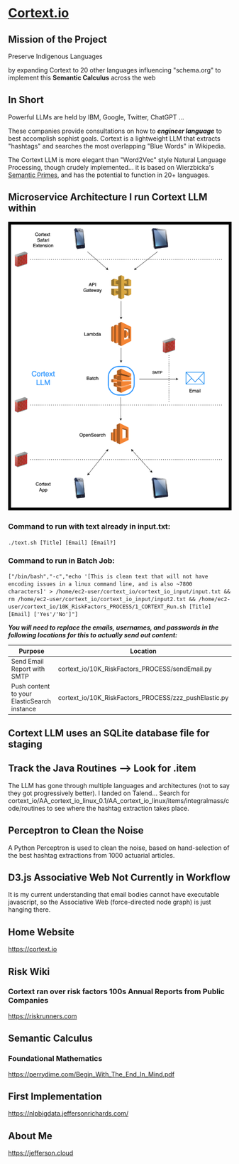# [Cortext.io](https://cortext.io)

## Mission of the Project
Preserve Indigenous Languages 

by
expanding Cortext to 20 other languages
influencing "schema.org" to implement this **Semantic Calculus** across the web

## In Short
Powerful LLMs are held by IBM, Google, Twitter, ChatGPT ...

These companies provide consultations on how to ***engineer language*** to best accomplish sophist goals.
Cortext is a lightweight LLM that extracts "hashtags" and searches the most overlapping "Blue Words" in Wikipedia.

The Cortext LLM is more elegant than "Word2Vec" style Natural Language Processing, though crudely implemented... it is based on Wierzbicka's [Semantic Primes](https://en.wikipedia.org/wiki/Natural_semantic_metalanguage), and has the potential to function in 20+ languages.



## Microservice Architecture I run Cortext LLM within

![Cortext_Arch_AWS_Services](Cortext_Arch_AWS_Services.png)



### Command to run with text already in input.txt:
`./text.sh [Title] [Email] [Email?]`

### Command to run in Batch Job:
`["/bin/bash","-c","echo '[This is clean text that will not have encoding issues in a linux command line, and is also ~7800 characters]' > /home/ec2-user/cortext_io/cortext_io_input/input.txt && rm /home/ec2-user/cortext_io/cortext_io_input/input2.txt && /home/ec2-user/cortext_io/10K_RiskFactors_PROCESS/1_CORTEXT_Run.sh [Title] [Email] ['Yes'/'No']"]`

***You will need to replace the emails, usernames, and passwords in the following locations for this to actually send out content:***




|     Purpose        |Location                         |
|----------------|-------------------------------|
|Send Email Report with SMTP|cortext_io/10K_RiskFactors_PROCESS/sendEmail.py            |
|Push content to your ElasticSearch instance          |cortext_io/10K_RiskFactors_PROCESS/zzz_pushElastic.py            |


## Cortext LLM uses an SQLite database file for staging


## Track the Java Routines --> Look for .item
The LLM has gone through multiple languages and architectures (not to say they got progressively better). I landed on Talend... Search for cortext_io/AA_cortext_io_linux_0.1/AA_cortext_io_linux/items/integralmass/code/routines to see where the hashtag extraction takes place.

## Perceptron to Clean the Noise
A Python Perceptron is used to clean the noise, based on hand-selection of the best hashtag extractions from 1000 actuarial articles.

## D3.js Associative Web Not Currently in Workflow
It is my current understanding that email bodies cannot have executable javascript, so the Associative Web (force-directed node graph) is just hanging there.


## Home Website
https://cortext.io

## Risk Wiki
### Cortext ran over risk factors 100s Annual Reports from Public Companies
https://riskrunners.com


## Semantic Calculus
### Foundational Mathematics
https://perrydime.com/Begin_With_The_End_In_Mind.pdf

## First Implementation
https://nlpbigdata.jeffersonrichards.com/

## About Me
https://jefferson.cloud